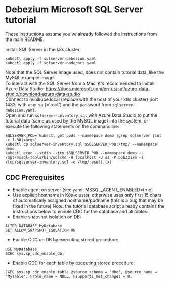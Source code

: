 
# Debezium Microsoft SQL Server tutorial

These instructions assume you've already followed the instructions from the main README.</br>

Install SQL Server in the k8s cluster:
```
kubectl apply -f sqlserver-debezium.yaml
kubectl apply -f sqlserver-nodeport.yaml
```
Note that the SQL Server image used, does not contain tutorial data, like the MySQL example image.<br/>
To interact with the SQL Server from a Mac, it's recommended to install Azure Data Studio: https://docs.microsoft.com/en-us/sql/azure-data-studio/download-azure-data-studio<br/>
Connect to minikube.local (replace with the host of your k8s cluster) port 1433, with user sa (='root') and the password from `sqlserver-debezium.yaml`.<br/>
Open and run `sqlserver-inventory.sql` with Azure Data Studio to put the tutorial data (same as used by the MySQL image) into the system, or execute the following statements on the commandline:
```
SQLSERVER_POD=`kubectl get pods --namespace demo |grep sqlserver |cut -c 1-38|xargs`
kubectl cp sqlserver-inventory.sql $SQLSERVER_POD:/tmp/ --namespace demo
kubectl exec --stdin --tty $SQLSERVER_POD --namespace demo -- /opt/mssql-tools/bin/sqlcmd -H localhost -U sa -P D3b3z17m -i /tmp/sqlserver-inventory.sql -o /tmp/result.txt
```
## CDC Prerequisites
- Enable agent on server (see yaml: MSSQL_AGENT_ENABLED=true)
- Use explicit hostname in K8s-cluster, otherwise uses only first 15 chars of automatically assigned hostname/podname (this is a bug that may be fixed in the future)
Note: the tutorial database script already contains the instructions below to enable CDC for the database and all tables:
- Enable snapshot isolation on DB:
```
ALTER DATABASE MyDatabase  
SET ALLOW_SNAPSHOT_ISOLATION ON
```
- Enable CDC on DB by executing stored procedure:
```
USE MyDatabase
EXEC sys.sp_cdc_enable_db;
```
- Enable CDC for each table by executing stored procedure:
```
EXEC sys.sp_cdc_enable_table @source_schema = 'dbo', @source_name = 'MyTable', @role_name = NULL, @supports_net_changes = 0;
```
